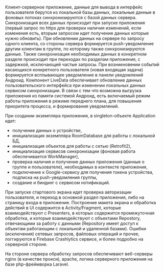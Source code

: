   Клиент-серверное приложение, данные для вывода в интерфейс пользователя берутся из локальной базы данных, 
локальные данные в фоновых потоках синхронизируются с базой данных сервера. Синхронизация всех данных происходит при запуске приложения 
(первый запрос по https для проверки наличия изменений, если изменения есть, вторым запросом идет получение данных которые нужно обновить).
При обновлении данных на сервере по запросу одного клиента, со стороны сервера формируется push-уведомление другим клиентам в группе, 
по которому также синхронизируются данные. 
Также синхронизация необходимых данных в конкретном разделе происходит при переходах по разделам приложения, с задержкой, исключающей частые запросы. 
При возникновении событий касающихся конкретного пользователя (новая входящая задача) формируется всплывающее уведомление в панели уведомлений Андроид.
Компонент LiveData обеспечивает обновление данных пользовательского интерфейса при изменении локальных данных сервисом синхронизации. 
В связи с тем что возможна выгрузка приложения из памяти системой Андроид, есть включаемый режим работы приложения в режиме переднего плана, для повышения приоритета 
процесса, и формирования уведомлений. 

  При создании экземпляра приложения, в singleton-объекте Application идет:
- получение данных о устройстве, 
- инициализация экземпляра RoomDatabase для работы с локальной БД,
- инициализация объектов для работы с сетью (Retrofit2), 
- инициализация сервисов синхронизации (фоновая работа обеспечивается WorkManager), 
- проверка наличия и получение данных приложения (данные о группе и пользователе), необходимых в контексте приложения, 
- подключение к Google-сервису для получения токена устройства, подписка на push-уведомления группы,
- создание и биндинг с сервисом нотификаций.

При запуске стартового экрана идет проверка авторизации пользователя, и переход в основной раздел приложения, либо на страницу входа в приложение.
Построение макета экрана и обработка действий в UI содержится в Activity/Fragment, которые взаимодействуют с Presenters, в которых содержится промежуточная обработка,
и которые взаимодействуют с объектами Repostory, отвечающими за работу с данными (Repository имеет доступ к объектам работающим с локальной и удаленной базами). 
Ошибки (исключения) сетевых запросов, файловых операций и прочее, логгируются в Firebase Crashlytics сервисе, и более подробно на серверной стороне.

На стороне сервера обработку запросов обеспечивают веб-серверы nginx (в качестве прокси), apache, логика серверного приложения на базе php-фреймворка Laravel.
